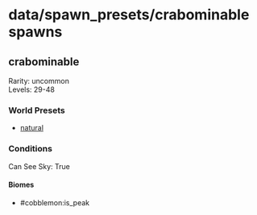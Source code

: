 # data/spawn_presets/crabominable spawns  
  
## crabominable  
Rarity: uncommon  
Levels: 29-48  
  
### World Presets  
* [natural](data/spawn_data/natural.md)  
  
### Conditions  
Can See Sky: True  
  
#### Biomes  
  * #cobblemon:is_peak
  
